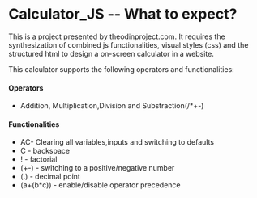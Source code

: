 # Calculator_JS -- What to expect?
This is a project presented by theodinproject.com. It requires the synthesization of combined js functionalities, visual styles (css) and the structured html to design a on-screen calculator in a website. 

This calculator supports the following operators and functionalities:

#### Operators
* Addition, Multiplication,Division and Substraction(/*+-)

#### Functionalities
* AC- Clearing all variables,inputs and switching to defaults
* C - backspace
* ! - factorial
* (+-) - switching to a positive/negative number
* (.) - decimal point
* (a+(b*c)) - enable/disable operator precedence
